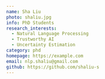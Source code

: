 ```yaml
---
name: Sha Liu
photo: shaliu.jpg
info: PhD Students
research_interests:
  - Natural Language Processing
  - Trustworthy AI
  - Uncertainty Estimation
category: phd
homepage: https://example.com
email: nlp.shaliu@gmail.com
github: https://github.com/shaliu-s
---
```

